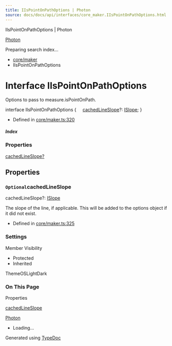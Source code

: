 ```yaml
---
title: IIsPointOnPathOptions | Photon
source: docs/docs/api/interfaces/core_maker.IIsPointOnPathOptions.html
---
```


IIsPointOnPathOptions | Photon

[Photon](../index.md)




Preparing search index...

* [core/maker](../modules/core_maker.md)
* IIsPointOnPathOptions

# Interface IIsPointOnPathOptions

Options to pass to measure.isPointOnPath.

interface IIsPointOnPathOptions {
    [cachedLineSlope](#cachedlineslope)?: [ISlope](core_maker.ISlope.md);
}

* Defined in [core/maker.ts:320](https://github.com/mwhite454/photon/blob/main/packages/photon/src/core/maker.ts#L320)

##### Index

### Properties

[cachedLineSlope?](#cachedlineslope)

## Properties

### `Optional`cachedLineSlope

cachedLineSlope?: [ISlope](core_maker.ISlope.md)

The slope of the line, if applicable. This will be added to the options object if it did not exist.

* Defined in [core/maker.ts:325](https://github.com/mwhite454/photon/blob/main/packages/photon/src/core/maker.ts#L325)

### Settings

Member Visibility

* Protected
* Inherited

ThemeOSLightDark

### On This Page

Properties

[cachedLineSlope](#cachedlineslope)

[Photon](../index.md)

* Loading...

Generated using [TypeDoc](https://typedoc.org/)
